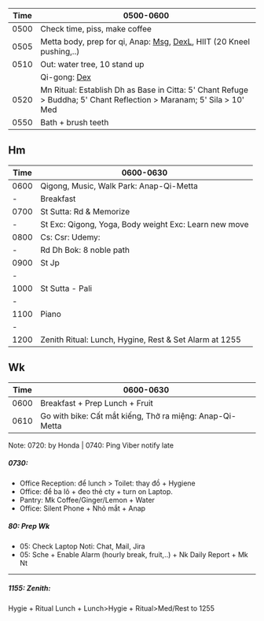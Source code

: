 |Time|  0500-0600  | 
| ---|-------------| 
|0500| Check time, piss, make coffee | 
|0505| Metta body, prep for qi, Anap: [Msg](https://github.com/ThanhNguyen24590/Body/blob/main/00.Exc_Msg.md), [DexL](https://github.com/ThanhNguyen24590/Body/blob/main/1.1.Exc_DexL.md), HIIT (20 Kneel pushing,..)      | 
|0510|Out: water tree, 10 stand up     | 
||Qi-gong: [Dex](https://github.com/ThanhNguyen24590/Body/blob/main/1.2.Exc_Dex.md) |
|0520| Mn Ritual: Establish Dh as Base in Citta: 5' Chant Refuge > Buddha; 5' Chant Reflection > Maranam; 5' Sila > 10' Med |
|0550| Bath + brush teeth |

## Hm
|Time|  0600-0630  | 
| ---|-------------| 
|0600|  Qigong, Music, Walk Park: Anap-Qi-Metta  |
|-|  Breakfast  | 
|0700|  St Sutta: Rd & Memorize  |
|-|  St Exc: Qigong, Yoga, Body weight Exc: Learn new move  |
|0800|  Cs: Csr: Udemy:   |
|-|  Rd Dh Bok: 8 noble path   |
|0900|  St Jp  |
|-|    |
|1000|  St Sutta - Pali  |
|-|    |
|1100|  Piano  |
|-|    |
|1200|  Zenith Ritual: Lunch, Hygine, Rest & Set Alarm at 1255  |

## Wk

|Time|  0600-0630  | 
| ---|-------------| 
|0600|  Breakfast + Prep Lunch + Fruit  |
|0610|  Go with bike: Cất mắt kiếng, Thở ra miệng: Anap-Qi-Metta  |

Note: 0720: by Honda | 0740: Ping Viber notify late

##### 0730: 
+ Office Reception: để lunch > Toilet: thay đồ + Hygiene
+ Office: để ba lô + đeo thẻ cty + turn on Laptop.
+ Pantry: Mk Coffee/Ginger/Lemon + Water
+ Office: Silent Phone + Nhỏ mắt + Anap
##### 80: Prep Wk
+ 05: Check Laptop Noti: Chat, Mail, Jira
+ 05: Sche + Enable Alarm (hourly break, fruit,..) + Nk Daily Report + Mk Nt
---
##### 1155: Zenith: 
Hygie + Ritual Lunch + Lunch>Hygie + Ritual>Med/Rest to 1255
